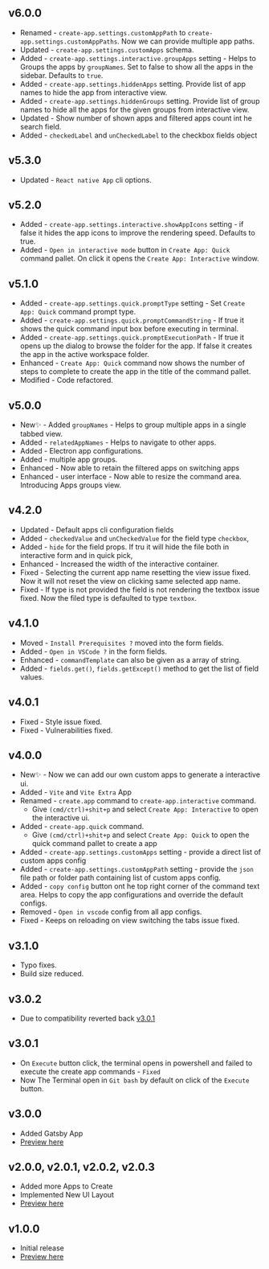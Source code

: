 ## v6.0.0

- Renamed - `create-app.settings.customAppPath` to `create-app.settings.customAppPaths`. Now we can provide multiple app paths.
- Updated - `create-app.settings.customApps` schema.
- Added - `create-app.settings.interactive.groupApps` setting - Helps to Groups the apps by `groupNames`. Set to false to show all the apps in the sidebar. Defaults to `true`.
- Added - `create-app.settings.hiddenApps` setting. Provide list of app names to hide the app from interactive view.
- Added - `create-app.settings.hiddenGroups` setting. Provide list of group names to hide all the apps for the given groups from interactive view.
- Updated - Show number of shown apps and filtered apps count int he search field.
- Added - `checkedLabel` and `unCheckedLabel` to the checkbox fields object

## v5.3.0

- Updated - `React native App` cli options.

## v5.2.0

- Added - `create-app.settings.interactive.showAppIcons` setting - if false it hides the app icons to improve the rendering speed. Defaults to true.
- Added - `Open in interactive mode` button in `Create App: Quick` command pallet. On click it opens the `Create App: Interactive` window.

## v5.1.0

- Added - `create-app.settings.quick.promptType` setting - Set `Create App: Quick` command prompt type.
- Added - `create-app.settings.quick.promptCommandString` - If true it shows the quick command input box before executing in terminal.
- Added - `create-app.settings.quick.promptExecutionPath` - If true it opens up the dialog to browse the folder for the app. If false it creates the app in the active workspace folder.
- Enhanced - `Create App: Quick` command now shows the number of steps to complete to create the app in the title of the command pallet.
- Modified - Code refactored.

## v5.0.0

- New✨ - Added `groupNames` - Helps to group multiple apps in a single tabbed view.
- Added - `relatedAppNames` - Helps to navigate to other apps.
- Added - Electron app configurations.
- Added - multiple app groups.
- Enhanced - Now able to retain the filtered apps on switching apps
- Enhanced - user interface - Now able to resize the command area. Introducing Apps groups view.

## v4.2.0

- Updated - Default apps cli configuration fields
- Added - `checkedValue` and `unCheckedValue` for the field type `checkbox`,
- Added - `hide` for the field props. If tru it will hide the file both in interactive form and in quick pick,
- Enhanced - Increased the width of the interactive container.
- Fixed - Selecting the current app name resetting the view issue fixed. Now it will not reset the view on clicking same selected app name.
- Fixed - If type is not provided the field is not rendering the textbox issue fixed. Now the filed type is defaulted to type `textbox`.

## v4.1.0

- Moved - `Install Prerequisites ?` moved into the form fields.
- Added - `Open in VSCode ?` in the form fields.
- Enhanced - `commandTemplate` can also be given as a array of string.
- Added - `fields.get()`, `fields.getExcept()` method to get the list of field values.

## v4.0.1

- Fixed - Style issue fixed.
- Fixed - Vulnerabilities fixed.

## v4.0.0

- New✨ - Now we can add our own custom apps to generate a interactive ui.
- Added - `Vite` and `Vite Extra` App
- Renamed - `create.app` command to `create-app.interactive` command.
  - Give `(cmd/ctrl)+shit+p` and select `Create App: Interactive` to open the interactive ui.
- Added - `create-app.quick` command.
  - Give `(cmd/ctrl)+shit+p` and select `Create App: Quick` to open the quick command pallet to create a app
- Added - `create-app.settings.customApps` setting - provide a direct list of custom apps config
- Added - `create-app.settings.customAppPath` setting - provide the `json` file path or folder path containing list of custom apps config.
- Added - `copy config` button ont he top right corner of the command text area. Helps to copy the app configurations and override the default configs.
- Removed - `Open in vscode` config from all app configs.
- Fixed - Keeps on reloading on view switching the tabs issue fixed.

## v3.1.0

- Typo fixes.
- Build size reduced.

## v3.0.2

- Due to compatibility reverted back [v3.0.1](#v3.0.1)

## v3.0.1

- On `Execute` button click, the terminal opens in powershell and failed to execute the create app commands - `Fixed`
- Now The Terminal open in `Git bash` by default on click of the `Execute` button.

## v3.0.0

- Added Gatsby App
- [Preview here](https://raw.githubusercontent.com/R35007/create-app-support/version_5.1.0/images/previews/preview_v3.0.0.gif)

## v2.0.0, v2.0.1, v2.0.2, v2.0.3

- Added more Apps to Create
- Implemented New UI Layout
- [Preview here](https://raw.githubusercontent.com/R35007/create-app-support/version_5.1.0/images/previews/preview_v2.0.0.gif)

## v1.0.0

- Initial release
- [Preview here](https://raw.githubusercontent.com/R35007/create-app-support/version_5.1.0/images/previews/preview_v1.0.0.gif)
